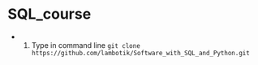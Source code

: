 # SQL_course
- 1. Type in command line ```git clone https://github.com/lambotik/Software_with_SQL_and_Python.git```
